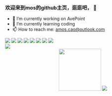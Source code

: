 <!--
**XiaoCaoAskedForHelp/XiaoCaoAskedForHelp** is a ✨ _special_ ✨ repository because its `README.md` (this file) appears on your GitHub profile.
Here are some ideas to get you started:

- 🔭 I’m currently working on ...
- 🌱 I’m currently learning ...
- 👯 I’m looking to collaborate on ...
- 🤔 I’m looking for help with ...
- 💬 Ask me about ...
- 😄 Pronouns: ...
- ⚡ Fun fact: ...
-->

### 欢迎来到mos的github主页，逛逛吧， 👋
- 🔭 I’m currently working on AvePoint
- 🌱 I’m currently learning coding
- 📫 How to reach me: amos.cao@outlook.com

<!-- 高质量小徽章图标 https://img.shields.io -->
<span> 
  <img src="https://img.shields.io/badge/-CSharp-d0de31?style=flat-square&logo=.NET" />
  <img src="https://img.shields.io/badge/-Java-81a6de?style=flat-square&logo=Icinga" />
  <img src="https://img.shields.io/badge/-TypeScript-9f71de?style=flat-square&logo=TypeScript" />
  <img src="https://img.shields.io/badge/-Docker-de97aa?style=flat-square&logo=Docker" />
  <img src="https://img.shields.io/badge/-Python-1bde2b?style=flat-square&logo=Python" />
  <img src="https://img.shields.io/badge/-HTML5-E34F26?style=flat-square&logo=html5&logoColor=white" /> 
  <img src="https://img.shields.io/badge/-CSS3-1572B6?style=flat-square&logo=css3" /> 
  <img src="https://img.shields.io/badge/-JavaScript-oringe?style=flat-square&logo=javascript" /> 
  <!--访客图标https://visitor-badge.glitch.me/ -->
  <!--<img src="https://visitor-badge.glitch.me/badge?page_id=XiaoCaoAskedForHelp" /> -->
</span>

<!-- Metrics（GitHub 信息统计） -->
<div align="left"> <img src="https://metrics.lecoq.io/XiaoCaoAskedForHelp?template=classic&config.timezone=Asia%2FShanghai"> </div>


<div align="center"> 
  <!-- GitHub Stats Card（GitHub 统计卡片）https://github.com/anuraghazra/github-readme-stats -->
  <img height="137px" src="https://github-readme-stats.vercel.app/api?username=XiaoCaoAskedForHelp&hide_title=true&hide_border=true&show_icons=trueline_height=21&text_color=000&icon_color=000&bg_color=0,ea6161,ffc64d,fffc4d,52fa5a&theme=graywhite" /> 
  <!-- Most used languages（GitHub 使用语言统计）https://github.com/anuraghazra/github-readme-stats -->
  <img src="https://github-readme-stats.vercel.app/api/top-langs/?username=XiaoCaoAskedForHelp&hide_title=true&hide_border=true&layout=compact&langs_count=6&text_color=000&icon_color=fff&bg_color=0,52fa5a,4dfcff,c64dff&theme=graywhite" />
</div>



